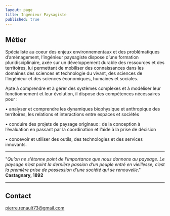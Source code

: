```yaml
---
layout: page
title: Ingénieur Paysagiste
published: true
---
```


## Métier 
Spécialiste au coeur des enjeux environnementaux et des problématiques d’aménagement, l’ingénieur paysagiste dispose d’une formation pluridisciplinaire, axée sur un développement durable des ressources et des territoires, lui permettant de mobiliser des connaissances dans les domaines des sciences et technologie du vivant, des sciences de l’ingénieur et des sciences économiques, humaines et sociales.

Apte à comprendre et à gérer des systèmes complexes et à modéliser leur fonctionnement et leur
évolution, il dispose des compétences nécessaires pour :

• analyser et comprendre les dynamiques biophysique et anthropique des territoires, les relations et interactions entre espaces et sociétés

• conduire des projets de paysage originaux : de la conception à l’évaluation en passant par la
coordination et l’aide à la prise de décision

• concevoir et utiliser des outils, des technologies et des services innovants.

___________________________  
"_Qu’on ne s’étonne point de l’importance que nous donnons au paysage. Le paysage n’est point la dernière passion d’un peuple entré en vieillesse, c’est la première prise de possession d’une société qui se renouvelle_."  
**Castagnary, 1892**  
___________________________


## Contact
pierre.renault73@gmail.com


